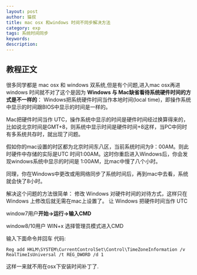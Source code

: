 ```yaml
---
layout: post
author: 猫叔
title: mac osx 和windows 时间不同步解决方法
category: exp
tags: 系统时间同步
keywords: 
description: 
---
```



## 教程正文

很多同学都是 mac osx 和 windows 双系统,但是有个问题,进入mac osx再进windows 时间就不对了这个是因为
**Windows 与 Mac缺省看待系统硬件时间的方式是不一样的**：
Windows把系统硬件时间当作本地时间(local time)，即操作系统中显示的时间跟BIOS中显示的时间是一样的。

Mac把硬件时间当作 UTC，操作系统中显示的时间是硬件时间经过换算得来的，比如说北京时间是GMT+8，则系统中显示时间是硬件时间+8这样，当PC中同时有多系统共存时，就出现了问题。

假如你的mac设置的时区都为北京时间东八区，当前系统时间为9：00AM。则此时硬件中存储的实际是UTC 时间1:00AM。这时你重启进入Windows后，你会发现windows系统中显示的时间是 1:00AM，比mac中慢了八个小时。

同理，你在Windows中更改或用网络同步了系统时间后，再到mac中去看，系统就会快了8小时。

解决这个问题的方法很简单：
修改 Windows 对硬件时间的对待方式，这样只在 Windows 上修改后就无需在mac上设置了。
让 Windows 把硬件时间当作 UTC

window7用户**开始->运行->输入CMD**

window8/10用户 WIN+x 选择管理员模式进入CMD


输入下面命令并回车
代码:

```
Reg add HKLM\SYSTEM\CurrentControlSet\Control\TimeZoneInformation /v RealTimeIsUniversal /t REG_DWORD /d 1
```

这样一来就不用在osx下安装时间补丁了.
